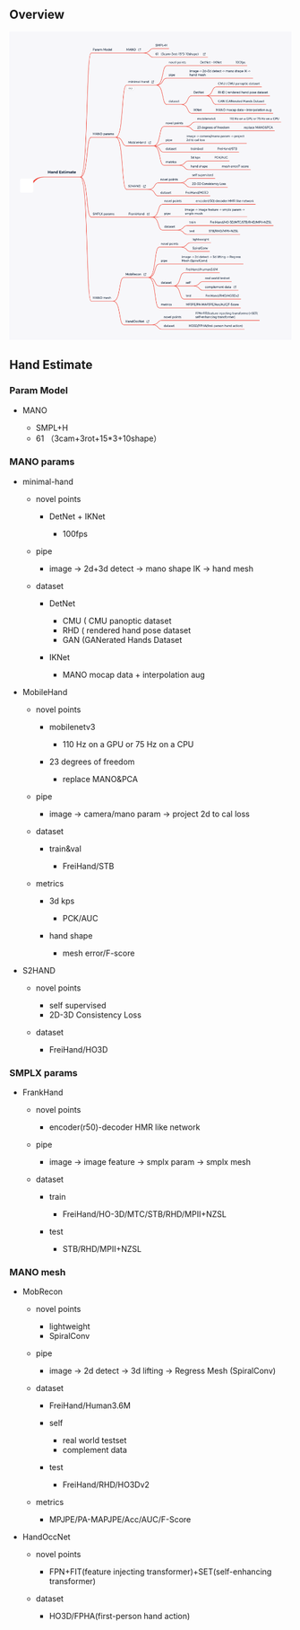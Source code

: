 ## Overview

![HandMocapNotes](./HandMocapNotes.png)


## Hand Estimate

### Param Model

- MANO

	- SMPL+H
	- 61 （3cam+3rot+15*3+10shape）

### MANO params

- minimal-hand

	- novel points

		- DetNet + IKNet

			- 100fps

	- pipe

		- image -> 2d+3d detect -> mano shape IK -> hand mesh

	- dataset

		- DetNet

			- CMU ( CMU panoptic dataset
			- RHD ( rendered hand pose dataset
			- GAN (GANerated Hands Dataset

		- IKNet

			- MANO mocap data + interpolation aug

- MobileHand

	- novel points

		- mobilenetv3

			- 110 Hz on a GPU or 75 Hz on a CPU

		- 23 degrees of freedom

			- replace MANO&PCA

	- pipe

		- image -> camera/mano param -> project 2d to cal loss

	- dataset

		- train&val

			- FreiHand/STB

	- metrics

		- 3d kps

			- PCK/AUC

		- hand shape

			- mesh error/F-score

- S2HAND

	- novel points

		- self supervised
		- 2D-3D Consistency Loss

	- dataset

		- FreiHand/HO3D

### SMPLX params

- FrankHand

	- novel points

		- encoder(r50)-decoder HMR like network

	- pipe

		- image -> image feature -> smplx param -> smplx mesh

	- dataset

		- train

			- FreiHand/HO-3D/MTC/STB/RHD/MPII+NZSL

		- test

			- STB/RHD/MPII+NZSL

### MANO mesh

- MobRecon

	- novel points

		- lightweight
		- SpiralConv

	- pipe

		- image -> 2d detect -> 3d lifting -> Regress Mesh (SpiralConv)

	- dataset

		- FreiHand/Human3.6M
		- self

			- real world testset
			- complement data

		- test

			- FreiHand/RHD/HO3Dv2

	- metrics

		- MPJPE/PA-MAPJPE/Acc/AUC/F-Score

- HandOccNet

	- novel points

		- FPN+FIT(feature injecting transformer)+SET(self-enhancing transformer)

	- dataset

		- HO3D/FPHA(first-person hand action)
